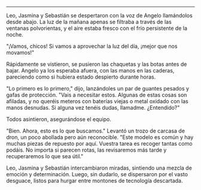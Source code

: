 ---

Leo, Jasmina y Sebastián se despertaron con la voz de Angelo llamándolos desde abajo. La luz de la mañana apenas se filtraba a través de las ventanas polvorientas, y el aire estaba fresco con el frío persistente de la noche.

"¡Vamos, chicos! Si vamos a aprovechar la luz del día, ¡mejor que nos movamos!"

Rápidamente se vistieron, se pusieron las chaquetas y las botas antes de bajar. Angelo ya los esperaba afuera, con las manos en las caderas, pareciendo como si hubiera estado despierto durante horas.

"Lo primero es lo primero," dijo, lanzándoles un par de guantes pesados y gafas de protección. "Vais a necesitar estos. Algunas de estas cosas son afiladas, y no queréis meteros con baterías viejas o metal oxidado con las manos desnudas. Si alguna vez tenéis dudas, llamadme. ¿Entendido?"

Todos asintieron, asegurándose el equipo.

"Bien. Ahora, esto es lo que buscamos." Levantó un trozo de carcasa de dron, un poco abollada pero aún reconocible. "Este modelo es común y hay muchas piezas de repuesto por aquí. Vuestra tarea es recoger tantas como podáis. No importa si parecen rotas, las revisaremos más tarde y recuperaremos lo que sea útil."

Leo, Jasmina y Sebastián intercambiaron miradas, sintiendo una mezcla de emoción y determinación. Luego, sin dudarlo, se dispersaron por el vasto desguace, listos para hurgar entre montones de tecnología descartada.